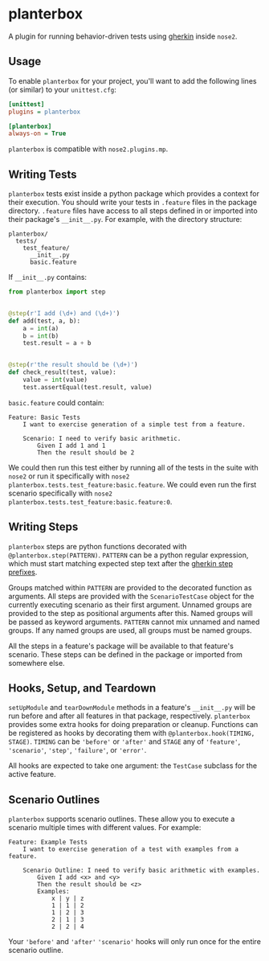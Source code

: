# planterbox
A plugin for running behavior-driven tests using [gherkin](https://github.com/cucumber/cucumber/wiki/Gherkin) inside `nose2`.

## Usage

To enable `planterbox` for your project, you'll want to add the following lines (or similar) to your `unittest.cfg`:

```ini
[unittest]
plugins = planterbox

[planterbox]
always-on = True
```

`planterbox` is compatible with `nose2.plugins.mp`.

## Writing Tests

`planterbox` tests exist inside a python package which provides a context for their execution.
You should write your tests in `.feature` files in the package directory.
`.feature` files have access to all steps defined in or imported into their package's `__init__.py`.
For example, with the directory structure:

```
planterbox/
  tests/
    test_feature/
      __init__.py
      basic.feature
```

If `__init__.py` contains:

```python
from planterbox import step


@step(r'I add (\d+) and (\d+)')
def add(test, a, b):
    a = int(a)
    b = int(b)
    test.result = a + b


@step(r'the result should be (\d+)')
def check_result(test, value):
    value = int(value)
    test.assertEqual(test.result, value)
```

`basic.feature` could contain:

```gherkin
Feature: Basic Tests
    I want to exercise generation of a simple test from a feature.

    Scenario: I need to verify basic arithmetic.
        Given I add 1 and 1
        Then the result should be 2
```

We could then run this test either by running all of the tests in the suite with `nose2` or run it specifically with `nose2 planterbox.tests.test_feature:basic.feature`.
We could even run the first scenario specifically with `nose2 planterbox.tests.test_feature:basic.feature:0`.

## Writing Steps

`planterbox` steps are python functions decorated with `@planterbox.step(PATTERN)`.
`PATTERN` can be a python regular expression, which must start matching expected step text after the [gherkin step prefixes](https://github.com/cucumber/cucumber/wiki/Given-When-Then).

Groups matched within `PATTERN` are provided to the decorated function as arguments.
All steps are provided with the `ScenarioTestCase` object for the currently executing scenario as their first argument.
Unnamed groups are provided to the step as positional arguments after this.
Named groups will be passed as keyword arguments.
`PATTERN` cannot mix unnamed and named groups.
If any named groups are used, all groups must be named groups.

All the steps in a feature's package will be available to that feature's scenario.
These steps can be defined in the package or imported from somewhere else.

## Hooks, Setup, and Teardown

`setUpModule` and `tearDownModule` methods in a feature's `__init__.py` will be run before and after all features in that package, respectively.
`planterbox` provides some extra hooks for doing preparation or cleanup.
Functions can be registered as hooks by decorating them with `@planterbox.hook(TIMING, STAGE)`.
`TIMING` can be `'before'` or `'after'` and `STAGE` any of `'feature'`, `'scenario'`, `'step'`, `'failure'`, or `'error'`.

All hooks are expected to take one argument:
the `TestCase` subclass for the active feature.

## Scenario Outlines

`planterbox` supports scenario outlines.
These allow you to execute a scenario multiple times with different values.
For example:

```gherkin
Feature: Example Tests
    I want to exercise generation of a test with examples from a feature.

    Scenario Outline: I need to verify basic arithmetic with examples.
        Given I add <x> and <y>
        Then the result should be <z>
        Examples:
            x | y | z
            1 | 1 | 2
            1 | 2 | 3
            2 | 1 | 3
            2 | 2 | 4
```

Your `'before'` and `'after'` `'scenario'` hooks will only run once for the entire scenario outline.
